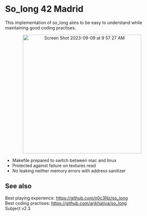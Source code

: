 # So_long 42 Madrid
This implementation of so_long aims to be easy to understand while maintaining good coding practises.
<p align="center">
<img width="388" alt="Screen Shot 2023-09-09 at 9 57 27 AM" src="https://github.com/JaimeLozano/so_long/assets/9394080/ac9a6f90-3cc2-431a-b632-1993e75b1528">
</p>

* Makefile prepared to switch between mac and linux
* Protected against failure on textures read
* No leaking neither memory errors with address sanitizer

## See also
Best playing experience: https://github.com/n0c3Nz/so_long  
Best coding practises: https://github.com/arikhativa/so_long  
Subject v2.3  
